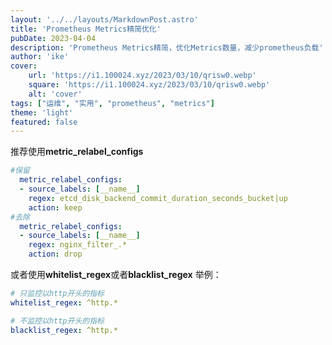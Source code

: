 ```yaml
---
layout: '../../layouts/MarkdownPost.astro'
title: 'Prometheus Metrics精简优化'
pubDate: 2023-04-04
description: 'Prometheus Metrics精简，优化Metrics数量，减少prometheus负载'
author: 'ike'
cover:
    url: 'https://i1.100024.xyz/2023/03/10/qrisw0.webp'
    square: 'https://i1.100024.xyz/2023/03/10/qrisw0.webp'
    alt: 'cover'
tags: ["运维", "实用", "prometheus", "metrics"]
theme: 'light'
featured: false
---
```

推荐使用**metric_relabel_configs**  
```yaml
#保留
  metric_relabel_configs: 
  - source_labels: [__name__]
    regex: etcd_disk_backend_commit_duration_seconds_bucket|up
    action: keep   
#去除
  metric_relabel_configs:
  - source_labels: [__name__]
    regex: nginx_filter_.*
    action: drop 
```

或者使用**whitelist_regex**或者**blacklist_regex**
举例：
```yaml
# 只监控以http开头的指标
whitelist_regex: ^http.*

# 不监控以http开头的指标
blacklist_regex: ^http.*
```